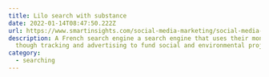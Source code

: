 ```yaml
---
title: Lilo search with substance
date: 2022-01-14T08:47:50.222Z
url: https://www.smartinsights.com/social-media-marketing/social-media-strategy/new-global-social-media-research/
description: A French search engine a search engine that uses their money raised
  though tracking and advertising to fund social and environmental projects
category:
  - searching
---
```

